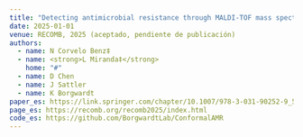 ```yaml
---
title: "Detecting antimicrobial resistance through MALDI-TOF mass spectrometry with statistical guarantees using conformal prediction"
date: 2025-01-01
venue: RECOMB, 2025 (aceptado, pendiente de publicación)
authors:
  - name: N Corvelo Benz‡
  - name: <strong>L Miranda‡</strong>
    home: "#"
  - name: D Chen
  - name: J Sattler
  - name: K Borgwardt
paper_es: https://link.springer.com/chapter/10.1007/978-3-031-90252-9_5
page_es: https://recomb.org/recomb2025/index.html
code_es: https://github.com/BorgwardtLab/ConformalAMR
---
```

